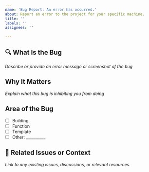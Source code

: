 ```yaml
---
name: 'Bug Report: An error has occurred.'
about: Report an error to the project for your specific machine.
title: ''
labels: ''
assignees: ''

---
```


## 🔍 What Is the Bug

_Describe or provide an error message or screenshot of the bug_

##  Why It Matters

_Explain what this bug is inhibiting you from doing_

## Area of the Bug

- [ ] Building
- [ ] Function
- [ ] Template
- [ ] Other: __________

## 🔗 Related Issues or Context

_Link to any existing issues, discussions, or relevant resources._
